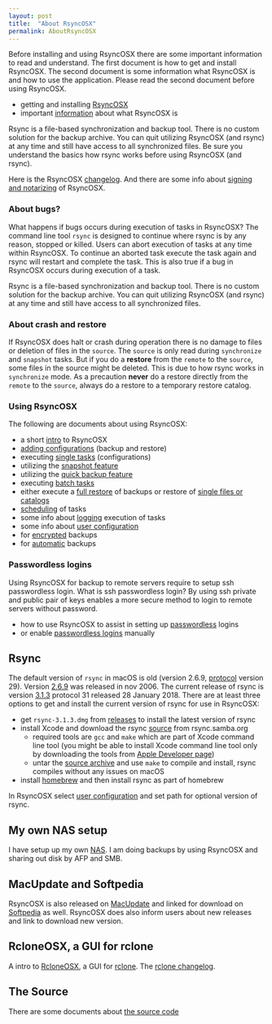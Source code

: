 ```yaml
---
layout: post
title:  "About RsyncOSX"
permalink: AboutRsyncOSX
---
```

Before installing and using RsyncOSX there are some important information to read and understand. The first document is how to get and install RsyncOSX. The second document is some information what RsyncOSX is and how to use the application. Please read the second document before using RsyncOSX.

 - getting and installing [RsyncOSX](/Install)
 - important [information](/HowtoUseRsyncOSX) about what RsyncOSX is

Rsync is a file-based synchronization and backup tool. There is no custom solution for the backup archive. You can quit utilizing RsyncOSX (and rsync) at any time and still have access to all synchronized files. Be sure you understand the basics how rsync works before using RsyncOSX (and rsync).

Here is the RsyncOSX [changelog](/Changelog). And there are some info about [signing and notarizing](/Notarized) of RsyncOSX.

### About bugs?

What happens if bugs occurs during execution of tasks in RsyncOSX? The command line tool `rsync` is designed to continue where rsync is by any reason, stopped or killed. Users can abort execution of tasks at any time within RsyncOSX. To continue an aborted task execute the task again and rsync will restart and complete the task. This is also true if a bug in RsyncOSX occurs during execution of a task.

Rsync is a file-based synchronization and backup tool. There is no custom solution for the backup archive. You can quit utilizing RsyncOSX (and rsync) at any time and still have access to all synchronized files.

### About crash and restore

If RsyncOSX does halt or crash during operation there is no damage to files or deletion of files in the `source`. The `source` is only read during `synchronize` and `snapshot` tasks. But if you do a **restore** from the `remote` to the `source`, some files in the source might be deleted. This is due to how rsync works in `synchronize` mode. As a precaution **never** do a restore directly from the `remote` to the `source`, always do a restore to a temporary restore catalog.

### Using RsyncOSX

The following are documents about using RsyncOSX:
- a short [intro](/Intro) to RsyncOSX
- [adding configurations](/AddConfigurations) (backup and restore)
- executing [single tasks](/SingleTask) (configurations)
- utilizing the [snapshot feature](/Snapshots)
- utilizing the [quick backup feature](/Quickbackup)
- executing [batch tasks](/BatchTask)
- either execute a [full restore](/Fullrestore) of backups or restore of [single files or catalogs](/CopySingleFiles)
- [scheduling](/ScheduleTasks) of tasks
- some info about [logging](/Logging) execution of tasks
- some info about [user configuration](/UserConfiguration)
- for [encrypted](/Encrypted) backups
- for [automatic](/Automatic) backups

### Passwordless logins

Using RsyncOSX for backup to remote servers require to setup ssh passwordless login. What is ssh passwordless login? By using ssh private and public pair of keys enables a more secure method to login to remote servers without password.

- how to use RsyncOSX to assist in setting up [passwordless](/ssh) logins
- or enable [passwordless logins](/PasswordlessLogin) manually

## Rsync

The default version of `rsync` in macOS is old (version 2.6.9, [protocol](https://rsync.samba.org/how-rsync-works.html) version 29). Version [2.6.9](https://download.samba.org/pub/rsync/src/rsync-2.6.9-NEWS) was released in nov 2006. The current release of rsync is version [3.1.3](https://download.samba.org/pub/rsync/src/rsync-3.1.3-NEWS) protocol 31 released 28 January 2018. There are at least three options to get and install the current version of rsync for use in RsyncOSX:

- get `rsync-3.1.3.dmg` from [releases](https://github.com/rsyncOSX/RsyncOSX/releases) to install the latest version of rsync
- install Xcode and download the rsync [source](https://rsync.samba.org/) from rsync.samba.org
	- required tools are `gcc` and `make` which are part of Xcode command line tool (you might be able to install Xcode command line tool only by downloading the tools from [Apple Developer page](https://developer.apple.com/))
	- untar the [source archive](https://download.samba.org/pub/rsync/src/) and use `make` to compile and install, rsync compiles without any issues on macOS
- install [homebrew](https://en.wikipedia.org/wiki/Homebrew_(package_management_software)) and then install rsync as part of homebrew

In RsyncOSX select [user configuration](/UserConfiguration) and set path for optional version of rsync.

## My own NAS setup

I have setup up my own [NAS](/DIYNAS). I am doing backups by using RsyncOSX and sharing out disk by AFP and SMB.

## MacUpdate and Softpedia

RsyncOSX is also released on [MacUpdate](https://www.macupdate.com/app/mac/56516/rsyncosx) and linked for download on [Softpedia](http://mac.softpedia.com/get/Internet-Utilities/RsyncOSX.shtml) as well. RsyncOSX does also inform users about new releases and link to download new version.

## RcloneOSX, a GUI for rclone

A intro to [RcloneOSX](/RcloneIntro), a GUI for [rclone](https://rclone.org/). The [rclone changelog](/RcloneChangelog).

## The Source

There are some documents about [the source code](/Source)
